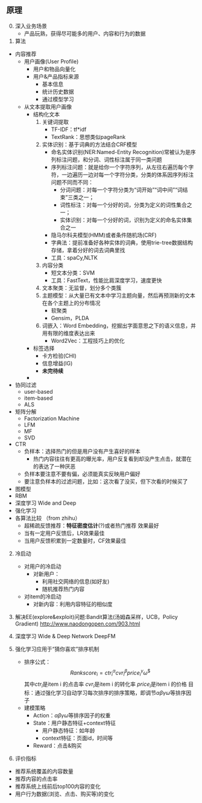 ## 原理
0. 深入业务场景
    - 产品玩熟，获得尽可能多的用户、内容和行为的数据
1. 算法
- 内容推荐
    - 用户画像(User Profile)
        - 用户和物品向量化
        - 用户&产品指标来源
            - 基本信息
            - 统计历史数据
            - 通过模型学习
    - 从文本提取用户画像
        - 结构化文本
            1. 关键词提取
                - TF-IDF：tf*idf
                - TextRank：思想类似pageRank
            2. 实体识别：基于词典的方法结合CRF模型
                - 命名实体识别(NER:Named-Entity Recognition)常被认为是序列标注问题，和分词、词性标注属于同一类问题
                - 序列标注问题：就是给你一个字符序列，从左往右遍历每个字符，一边遍历一边对每一个字符分类，分类的体系因序列标注问题不同而不同： 
                    - 分词问题：对每一个字符分类为“词开始”“词中间”“词结束”三类之一；
                    - 词性标注：对每一个分好的词，分类为定义的词性集合之一；
                    - 实体识别：对每一个分好的词，识别为定义的命名实体集合之一
                - 隐马尔科夫模型(HMM)或者条件随机场(CRF)
                - 字典法：提前准备好各种实体的词典，使用trie-tree数据结构存储，拿着分好的词去词典里找
                - 工具：spaCy,NLTK
            3. 内容分类
                - 短文本分类：SVM
                - 工具：FastText，性能比肩深度学习，速度更快
            4. 文本聚类：无监督，划分多个类簇
            5. 主题模型：从大量已有文本中学习主题向量，然后再预测新的文本在各个主题上的分布情况
                - 软聚类
                - Gensim，PLDA
            6. 词嵌入：Word Embedding，挖掘出字面意思之下的语义信息，并用有限的维度表达出来
                - Word2Vec：工程技巧上的优化
        - 标签选择
            - 卡方检验(CHI)
            - 信息增益(IG)   
            - **未完待续**     
        - 
- 协同过滤
    - user-based
    - item-based
    - ALS
- 矩阵分解
    - Factorization Machine
    - LFM
    - MF
    - SVD
- CTR
    - 负样本：选择热门的但是用户没有产生喜好的样本 
        - 热门内容往往有更高的曝光率，用户反复看到却没产生点击，就潜在的表达了一种厌恶
    - 负样本要注意不要有偏，必须能真实反映用户偏好
    - 要注意负样本的过滤问题，比如：这次看了没买，但下次看的时候买了
- 图模型
- RBM
- 深度学习 Wide and Deep
- 强化学习
- 各算法比较 （from zhihu）
    - 超稀疏反馈推荐：**特征密度估计**(?)或者热门推荐 效果最好
    - 当有一定用户反馈后，LR效果最佳
    - 当用户反馈积累到一定数量时，CF效果最佳

2. 冷启动
    - 对用户的冷启动
        - 对新用户：
            - 利用社交网络的信息(如好友)
            - 随机推荐热门内容
    - 对item的冷启动
        - 对新内容：利用内容特征的相似度

3. 解决EE(explore&exploit)问题:Bandit算法(汤姆森采样，UCB，Policy Gradient)
    http://www.naodongopen.com/903.html 

4. 深度学习
    Wide & Deep Network
    DeepFM
5. 强化学习应用于“猜你喜欢”排序机制  
      - 排序公式：
                $$Rankscore_i=ctr_i^\alpha cvr_i^\beta price_i^\gamma \omega^\$$$
        其中$ctr_i$是item i 的点击率
            $cvr_i$是item i 的转化率
            $price_i$是item i 的价格
        目标：通过强化学习自动学习每次排序的排序策略，即调节$\alpha \beta \gamma \omega$等排序因子
      - 建模策略
        - Action：$\alpha \beta \gamma \omega$等排序因子的权重
        - State：用户静态特征+context特征
          - 用户静态特征：如年龄
          - context特征：页面id，时间等
        - Reward：点击&购买

6. 评价指标
- 推荐系统覆盖的内容数量
- 推荐内容的点击率
- 推荐系统上线前后top100内容的变化
- 用户行为数据(浏览、点击、购买等)的变化